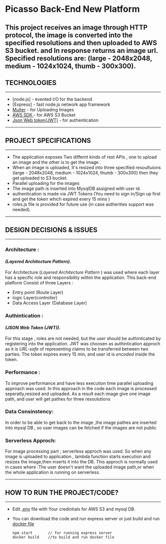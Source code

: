 # Picasso Back-End New Platform



This project receives an image through HTTP protocol,
the image is converted into the specified resolutions and then uploaded to AWS S3 bucket.
and In response returns an image url.
Specified resolutions are: (large - 2048x2048, medium - 1024x1024, thumb - 300x300).
-------------------------
## TECHNOLOGIES
-------------------------
- [node.js] - evented I/O for the backend
- [Express] - fast node.js network app framework 
- [Multer](https://www.npmjs.com/package/multer) - for Uploading Images
- [AWS SDK ](https://aws.amazon.com/sdk-for-javascript/)  - for AWS S3 Bucket 
- [Json Web token(JWT)](https://jwt.io/) - for authentication

-------------------------
## PROJECT SPECIFICATIONS
-------------------------
- The application exposes Two differnt kinds of rest APIs , one to upload an image and the other is to get the image .
- When an image is uploaded, It's resized into three specified resoultuions (large - 2048x2048, medium - 1024x1024, thumb - 300x300) then they get uploaded to S3 bucket.
- Parallel uploading for the images 
- The image path is inserted into MysqlDB assigned with user id.
-  authentication is made via JWT Tokens (You need to sign in/Sign up first and get the token which expired every 15 mins )
-  roles.js file is provided for future use (in case autherities support was needed).

-------------------------
## DESIGN DECISIONS & ISSUES
-------------------------
### Architecture : 
#### _(Layered Architecture Pattern)_.
For Architecture  (_Layered Architecture Pattern_ ) was used where each layer has a specific
role and responsibility within the application.
This back-end platform Consist of three Layers : 
- Entry point (Route Layer)
- logic Layer(controller)
- Data Access Layer (Database Layer)

### Authintication : 
#### _(JSON Web Token (JWT))_.
For this stage , roles are not needed, but the user should be authinticated by registering into the application.
JWT was choosen as authintication approch as it is _URL-safe_ of representing claims to be transferred between two parties.
The token expires every 15 min, and user id is _encoded_ inside the token.
 

### Performance :
To improve performance and have less execution time parallel uploading approach
was used. In this approach in the code each image is processed seperatly,resized and uploaded.
As a result each image give one image path, and user will get pathes for three resoulutions

### Data Consinstency:
In order to be able to get back to the image ,the image pathes are inserted into mysql DB , so user images can be fetched if the images are not public

### Serverless Approch:
For image processing part ; serverless approch was  used. 
So when any image is uploaded to application , lambda function starts execution 
and resizes the image,then inserts it into the DB.
This approch is normally used in cases where :The user doesn't want the uploaded image path,or when the whole application is running on serverless.

-------------------------
## HOW TO RUN THE PROJECT/CODE?
-------------------------
- Edit  [.env](https://github.com/ibrahim-zahra/uploading-images-s3/blob/master/.env)   file with Your credintials for AWS S3 and mysql DB.
- You can download the code and run express server or just build and run [docker file](https://github.com/ibrahim-zahra/uploading-images-s3/blob/master/Dockerfile)

    ```  
    npm start       // for running express server
    docker build    //to build and run docker file 
    ```



